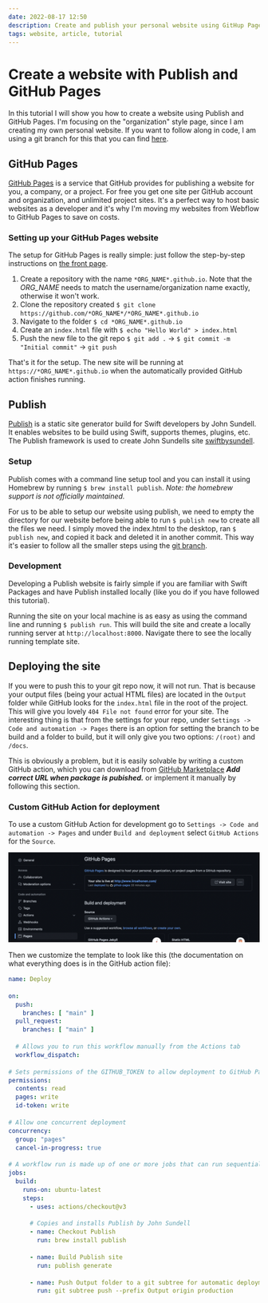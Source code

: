 ```yaml
---
date: 2022-08-17 12:50
description: Create and publish your personal website using GitHup Pages, Publish and Swift.
tags: website, article, tutorial
---
```

# Create a website with Publish and GitHub Pages

In this tutorial I will show you how to create a website using Publish and GitHub Pages. I'm focusing on the "organization" style page, since I am creating my own personal website. If you want to follow along in code, I am using a git branch for this that you can find [here](https://github.com/Iikeli/Iikeli.github.io/tree/publish-tutorial).

## GitHub Pages

[GitHub Pages](https://pages.github.com) is a service that GitHub provides for publishing a website for you, a company, or a project. For free you get one site per GitHub account and organization,
and unlimited project sites. It's a perfect way to host basic websites as a developer and it's why I'm moving my websites from Webflow to GitHub Pages to save on costs.

### Setting up your GitHub Pages website

The setup for GitHub Pages is really simple: just follow the step-by-step instructions on [the front page](https://pages.github.com).

1. Create a repository with the name `*ORG_NAME*.github.io`. Note that the *ORG_NAME* needs to match the username/organization name exactly, otherwise it won't work.
2. Clone the repository created `$ git clone https://github.com/*ORG_NAME*/*ORG_NAME*.github.io`
3. Navigate to the folder `$ cd *ORG_NAME*.github.io`
4. Create an `index.html` file with `$ echo "Hello World" > index.html`
5. Push the new file to the git repo `$ git add .` -> `$ git commit -m "Initial commit"` -> `git push`

That's it for the setup. The new site will be running at `https://*ORG_NAME*.github.io` when the automatically provided GitHub action finishes running.

## Publish

[Publish](https://github.com/JohnSundell/Publish) is a static site generator build for Swift developers by John Sundell. It enables websites to be build using Swift, supports themes, plugins, etc. The Publish framework is used to create John Sundells site [swiftbysundell](https://www.swiftbysundell.com).

### Setup

Publish comes with a command line setup tool and you can install it using Homebrew by running `$ brew install publish`. *Note: the homebrew support is not officially maintained.*

For us to be able to setup our website using publish, we need to empty the directory for our website before being able to run `$ publish new` to create all the files we need. I simply moved the index.html to the desktop, ran `$ publish new`, and copied it back and deleted it in another commit. This way it's easier to follow all the smaller steps using the [git branch](https://github.com/Iikeli/Iikeli.github.io/tree/publish-tutorial).

### Development

Developing a Publish website is fairly simple if you are familiar with Swift Packages and have Publish installed locally (like you do if you have followed this tutorial).

Running the site on your local machine is as easy as using the command line and running `$ publish run`. This will build the site and create a locally running server at `http://localhost:8000`. Navigate there to see the locally running template site.

## Deploying the site

If you were to push this to your git repo now, it will not run. That is because your output files (being your actual HTML files) are located in the `Output` folder while GitHub looks for the `index.html` file in the root of the project. This will give you lovely `404 File not found` error for your site. The interesting thing is that from the settings for your repo, under `Settings -> Code and automation -> Pages` there is an option for setting the branch to be build and a folder to build, but it will only give you two options: `/(root)` and `/docs`.

This is obviously a problem, but it is easily solvable by writing a custom GitHub action, which you can download from [GitHub Marketplace](https://github.com/marketplace) ***Add correct URL when package is pubished.*** or implement it manually by following this section.

### Custom GitHub Action for deployment

To use a custom GitHub Action for development go to `Settings -> Code and automation -> Pages` and under `Build and deployment` select `GitHub Actions` for the `Source`.

![Enable custom GitHub Actions](/custom-github-actions-setup.png)

Then we customize the template to look like this (the documentation on what everything does is in the GitHub action file):

```yaml
name: Deploy

on:
  push:
    branches: [ "main" ]
  pull_request:
    branches: [ "main" ]

  # Allows you to run this workflow manually from the Actions tab
  workflow_dispatch:

# Sets permissions of the GITHUB_TOKEN to allow deployment to GitHub Pages
permissions:
  contents: read
  pages: write
  id-token: write

# Allow one concurrent deployment
concurrency:
  group: "pages"
  cancel-in-progress: true

# A workflow run is made up of one or more jobs that can run sequentially or in parallel
jobs:
  build:
    runs-on: ubuntu-latest
    steps:
      - uses: actions/checkout@v3
      
      # Copies and installs Publish by John Sundell
      - name: Checkout Publish
        run: brew install publish

      - name: Build Publish site
        run: publish generate

      - name: Push Output folder to a git subtree for automatic deployment
	    run: git subtree push --prefix Output origin production
```
